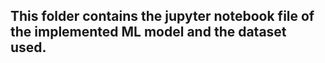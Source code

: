 ## This folder contains the jupyter notebook file of the implemented ML model and the dataset used.
